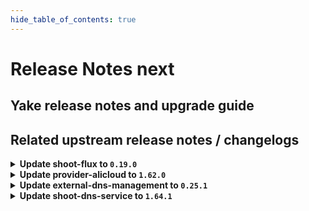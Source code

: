 ```yaml
---
hide_table_of_contents: true
---
```


# Release Notes next

## Yake release notes and upgrade guide

## Related upstream release notes / changelogs


<details>
<summary><b>Update shoot-flux to <code>0.19.0</code></b></summary>

## What's Changed
* renovate: disable semantic commits by @timebertt in https://github.com/stackitcloud/gardener-extension-shoot-flux/pull/152
* 🤖 Update module github.com/ironcore-dev/vgopath to v0.1.8 by @renovate in https://github.com/stackitcloud/gardener-extension-shoot-flux/pull/147
* 🤖 Update module golang.org/x/tools to v0.33.0 by @renovate in https://github.com/stackitcloud/gardener-extension-shoot-flux/pull/149
* 🤖 Update module github.com/go-logr/logr to v1.4.3 by @renovate in https://github.com/stackitcloud/gardener-extension-shoot-flux/pull/153
* 🤖 Update module github.com/onsi/gomega to v1.37.0 by @renovate in https://github.com/stackitcloud/gardener-extension-shoot-flux/pull/148
* 🤖 Update k8s.io/utils digest to 0f33e8f by @renovate in https://github.com/stackitcloud/gardener-extension-shoot-flux/pull/145
* 🤖 Update module github.com/gardener/gardener to v1.120.0 by @renovate in https://github.com/stackitcloud/gardener-extension-shoot-flux/pull/150
* 🤖 Update module github.com/onsi/ginkgo/v2 to v2.23.4 by @renovate in https://github.com/stackitcloud/gardener-extension-shoot-flux/pull/146
* 🤖 Update module github.com/gardener/gardener to v1.120.1 by @renovate in https://github.com/stackitcloud/gardener-extension-shoot-flux/pull/143
* 🤖 Update fluxcd (minor) by @renovate in https://github.com/stackitcloud/gardener-extension-shoot-flux/pull/154


**Full Changelog**: https://github.com/stackitcloud/gardener-extension-shoot-flux/compare/v0.18.0...v0.19.0

</details>

<details>
<summary><b>Update provider-alicloud to <code>1.62.0</code></b></summary>

# [gardener/gardener-extension-provider-alicloud]

## ✨ New Features

- `[USER]` This extension now supports in-place node updates. Read more about it [here](https://github.com/gardener/gardener/blob/master/docs/proposals/31-inplace-node-update.md). by @ary1992 [#795]
## 🏃 Others

- `[OPERATOR]` Obsolete ClusterRoles and ClusterRoleBindings that were leftovers from the machine-controller-manager component are now cleaned up. by @georgibaltiev [#794]
- `[OPERATOR]` Update `gardener/gardener` to `v1.117.0` [Release Notes](https://github.com/gardener/gardener/releases/tag/v1.117.0) by @kevin-lacoo [#786]

## Helm Charts
- admission-alicloud-application: `europe-docker.pkg.dev/gardener-project/releases/charts/gardener/extensions/admission-alicloud-application:v1.62.0`
- admission-alicloud-runtime: `europe-docker.pkg.dev/gardener-project/releases/charts/gardener/extensions/admission-alicloud-runtime:v1.62.0`
- provider-alicloud: `europe-docker.pkg.dev/gardener-project/releases/charts/gardener/extensions/provider-alicloud:v1.62.0`
## Container (OCI) Images
- gardener-extension-admission-alicloud: `europe-docker.pkg.dev/gardener-project/releases/gardener/extensions/admission-alicloud:v1.62.0`
- gardener-extension-provider-alicloud: `europe-docker.pkg.dev/gardener-project/releases/gardener/extensions/provider-alicloud:v1.62.0`


</details>

<details>
<summary><b>Update external-dns-management to <code>0.25.1</code></b></summary>

# [gardener/external-dns-management]

## 🐛 Bug Fixes

- `[USER]` Ensure ignored entries are not deleted on cleanup in an edge case. by @MartinWeindel [#505]
## 🏃 Others

- `[USER]` [provider type openstack-designate] Allow secret key `authURL` as alias of `OS_AUTH_URL` by @MartinWeindel [#504]
- `[OPERATOR]` Bump `openstack-designate` provider library `gophercloud` from version `v0.24.0` to `v2.7.0`. by @MartinWeindel [#481]

## Helm Charts
- dns-controller-manager: `europe-docker.pkg.dev/gardener-project/releases/charts/dns-controller-manager:v0.25.1`
## Container (OCI) Images
- dns-controller-manager: `europe-docker.pkg.dev/gardener-project/releases/dns-controller-manager:v0.25.1`


</details>

<details>
<summary><b>Update shoot-dns-service to <code>1.64.1</code></b></summary>

# [gardener/external-dns-management]

## 🐛 Bug Fixes

- `[USER]` Ensure ignored entries are not deleted on cleanup in an edge case. by @MartinWeindel [gardener/external-dns-management#505]
## 🏃 Others

- `[USER]` [provider type openstack-designate] Allow secret key `authURL` as alias of `OS_AUTH_URL` by @MartinWeindel [gardener/external-dns-management#504]
- `[OPERATOR]` Bump `openstack-designate` provider library `gophercloud` from version `v0.24.0` to `v2.7.0`. by @MartinWeindel [gardener/external-dns-management#481]

## Helm Charts
- admission-shoot-dns-service-application: `europe-docker.pkg.dev/gardener-project/releases/charts/gardener/extensions/admission-shoot-dns-service-application:v1.64.1`
- admission-shoot-dns-service-runtime: `europe-docker.pkg.dev/gardener-project/releases/charts/gardener/extensions/admission-shoot-dns-service-runtime:v1.64.1`
- shoot-dns-service: `europe-docker.pkg.dev/gardener-project/releases/charts/gardener/extensions/shoot-dns-service:v1.64.1`
## Container (OCI) Images
- gardener-extension-admission-shoot-dns-service: `europe-docker.pkg.dev/gardener-project/releases/gardener/extensions/admission-shoot-dns-service:v1.64.1`
- gardener-extension-shoot-dns-service: `europe-docker.pkg.dev/gardener-project/releases/gardener/extensions/shoot-dns-service:v1.64.1`


</details>
